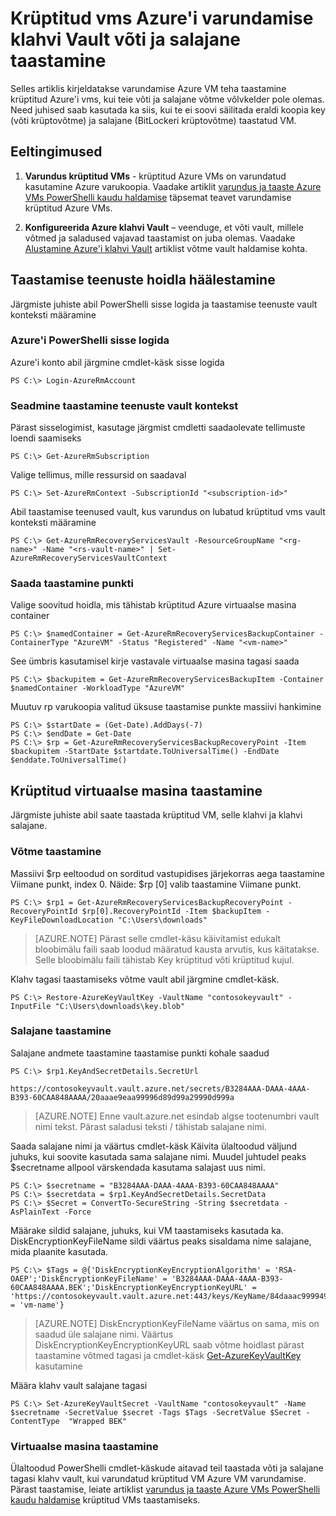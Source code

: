 <properties
    pageTitle="Klahv Vault võti ja salajane taastada krüptitud vms Azure'i varundamise | Microsoft Azure'i"
    description="Saate teada, kuidas taastada võti Vault võti ja salajane Azure varukoopia PowerShelli abil"
    services="backup"
    documentationCenter=""
    authors="JPallavi"
    manager="vijayts"
    editor=""/>

<tags
    ms.service="backup"
    ms.workload="storage-backup-recovery"
    ms.tgt_pltfrm="na"
    ms.devlang="na"
    ms.topic="article"
    ms.date="10/18/2016"
    ms.author="JPallavi" />

# <a name="restore-key-vault-key-and-secret-for-encrypted-vms-using-azure-backup"></a>Krüptitud vms Azure'i varundamise klahvi Vault võti ja salajane taastamine
Selles artiklis kirjeldatakse varundamise Azure VM teha taastamine krüptitud Azure'i vms, kui teie võti ja salajane võtme võlvkelder pole olemas. Need juhised saab kasutada ka siis, kui te ei soovi säilitada eraldi koopia key (võti krüptovõtme) ja salajane (BitLockeri krüptovõtme) taastatud VM.

## <a name="pre-requisites"></a>Eeltingimused

1. **Varundus krüptitud VMs** - krüptitud Azure VMs on varundatud kasutamine Azure varukoopia. Vaadake artiklit [varundus ja taaste Azure VMs PowerShelli kaudu haldamise](backup-azure-vms-automation.md) täpsemat teavet varundamise krüptitud Azure VMs.

2. **Konfigureerida Azure klahvi Vault** – veenduge, et võti vault, millele võtmed ja saladused vajavad taastamist on juba olemas. Vaadake [Alustamine Azure'i klahvi Vault](../key-vault/key-vault-get-started.md) artiklist võtme vault haldamise kohta.

## <a name="setup-recovery-services-vault"></a>Taastamise teenuste hoidla häälestamine 
Järgmiste juhiste abil PowerShelli sisse logida ja taastamise teenuste vault konteksti määramine

### <a name="log-in-to-azure-powershell"></a>Azure'i PowerShelli sisse logida 

Azure'i konto abil järgmine cmdlet-käsk sisse logida

```
PS C:\> Login-AzureRmAccount
```

### <a name="set-recovery-services-vault-context"></a>Seadmine taastamine teenuste vault kontekst

Pärast sisselogimist, kasutage järgmist cmdletti saadaolevate tellimuste loendi saamiseks

```
PS C:\> Get-AzureRmSubscription
```

Valige tellimus, mille ressursid on saadaval

```
PS C:\> Set-AzureRmContext -SubscriptionId "<subscription-id>"
```

Abil taastamise teenused vault, kus varundus on lubatud krüptitud vms vault konteksti määramine

```
PS C:\> Get-AzureRmRecoveryServicesVault -ResourceGroupName "<rg-name>" -Name "<rs-vault-name>" | Set-AzureRmRecoveryServicesVaultContext
```

### <a name="get-recovery-point"></a>Saada taastamine punkti 

Valige soovitud hoidla, mis tähistab krüptitud Azure virtuaalse masina container

```
PS C:\> $namedContainer = Get-AzureRmRecoveryServicesBackupContainer -ContainerType "AzureVM" -Status "Registered" -Name "<vm-name>"
```

See ümbris kasutamisel kirje vastavale virtuaalse masina tagasi saada

```
PS C:\> $backupitem = Get-AzureRmRecoveryServicesBackupItem -Container $namedContainer -WorkloadType "AzureVM"
```

Muutuv rp varukoopia valitud üksuse taastamise punkte massiivi hankimine

```
PS C:\> $startDate = (Get-Date).AddDays(-7)
PS C:\> $endDate = Get-Date
PS C:\> $rp = Get-AzureRmRecoveryServicesBackupRecoveryPoint -Item $backupitem -StartDate $startdate.ToUniversalTime() -EndDate $enddate.ToUniversalTime()
```

## <a name="restore-encrypted-virtual-machine"></a>Krüptitud virtuaalse masina taastamine
Järgmiste juhiste abil saate taastada krüptitud VM, selle klahvi ja klahvi salajane.

### <a name="restore-key"></a>Võtme taastamine

Massiivi $rp eeltoodud on sorditud vastupidises järjekorras aega taastamine Viimane punkt, index 0. Näide: $rp [0] valib taastamine Viimane punkt.

```
PS C:\> $rp1 = Get-AzureRmRecoveryServicesBackupRecoveryPoint -RecoveryPointId $rp[0].RecoveryPointId -Item $backupItem -KeyFileDownloadLocation "C:\Users\downloads"
```

> [AZURE.NOTE]
Pärast selle cmdlet-käsu käivitamist edukalt bloobimälu faili saab loodud määratud kausta arvutis, kus käitatakse. Selle bloobimälu faili tähistab Key krüptitud võti krüptitud kujul.

Klahv tagasi taastamiseks võtme vault abil järgmine cmdlet-käsk. 

```
PS C:\> Restore-AzureKeyVaultKey -VaultName "contosokeyvault" -InputFile "C:\Users\downloads\key.blob"
```

### <a name="restore-secret"></a>Salajane taastamine

Salajane andmete taastamine taastamise punkti kohale saadud

```
PS C:\> $rp1.KeyAndSecretDetails.SecretUrl

https://contosokeyvault.vault.azure.net/secrets/B3284AAA-DAAA-4AAA-B393-60CAA848AAAA/20aaae9eaa99996d89d99a29990d999a
```

> [AZURE.NOTE]
Enne vault.azure.net esindab algse tootenumbri vault nimi tekst. Pärast saladusi teksti / tähistab salajane nimi. 

Saada salajane nimi ja väärtus cmdlet-käsk Käivita ülaltoodud väljund juhuks, kui soovite kasutada sama salajane nimi. Muudel juhtudel peaks $secretname allpool värskendada kasutama salajast uus nimi. 

```
PS C:\> $secretname = "B3284AAA-DAAA-4AAA-B393-60CAA848AAAA"
PS C:\> $secretdata = $rp1.KeyAndSecretDetails.SecretData
PS C:\> $Secret = ConvertTo-SecureString -String $secretdata -AsPlainText -Force
```

Määrake sildid salajane, juhuks, kui VM taastamiseks kasutada ka. DiskEncryptionKeyFileName sildi väärtus peaks sisaldama nime salajane, mida plaanite kasutada. 

```
PS C:\> $Tags = @{'DiskEncryptionKeyEncryptionAlgorithm' = 'RSA-OAEP';'DiskEncryptionKeyFileName' = 'B3284AAA-DAAA-4AAA-B393-60CAA848AAAA.BEK';'DiskEncryptionKeyEncryptionKeyURL' = 'https://contosokeyvault.vault.azure.net:443/keys/KeyName/84daaac999949999030bf99aaa5a9f9';'MachineName' = 'vm-name'}
```

> [AZURE.NOTE]
DiskEncryptionKeyFileName väärtus on sama, mis on saadud üle salajane nimi. Väärtus DiskEncryptionKeyEncryptionKeyURL saab võtme hoidlast pärast taastamine võtmed tagasi ja cmdlet-käsk [Get-AzureKeyVaultKey](https://msdn.microsoft.com/library/dn868053.aspx) kasutamine   

Määra klahv vault salajane tagasi

```
PS C:\> Set-AzureKeyVaultSecret -VaultName "contosokeyvault" -Name $secretname -SecretValue $secret -Tags $Tags -SecretValue $Secret -ContentType  "Wrapped BEK"
```

### <a name="restore-virtual-machine"></a>Virtuaalse masina taastamine
Ülaltoodud PowerShelli cmdlet-käskude aitavad teil taastada võti ja salajane tagasi klahv vault, kui varundatud krüptitud VM Azure VM varundamise. Pärast taastamise, leiate artiklist [varundus ja taaste Azure VMs PowerShelli kaudu haldamise](backup-azure-vms-automation.md) krüptitud VMs taastamiseks.
